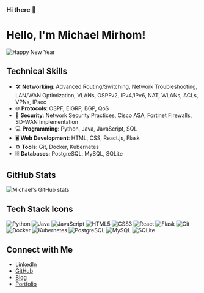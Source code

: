 ### Hi there 👋
# Hello, I'm Michael Mirhom!

![Happy New Year](https://media1.giphy.com/media/dX0bl4f2owEZ1ykgew/giphy.gif)


## Technical Skills
- 🛠️ **Networking**: Advanced Routing/Switching, Network Troubleshooting, LAN/WAN Optimization, VLANs, OSPFv2, IPv4/IPv6, NAT, WLANs, ACLs, VPNs, IPsec
- 🌐 **Protocols**: OSPF, EIGRP, BGP, QoS
- 🔐 **Security**: Network Security Practices, Cisco ASA, Fortinet Firewalls, SD-WAN Implementation
- 💻 **Programming**: Python, Java, JavaScript, SQL
- 🖥️ **Web Development**: HTML, CSS, React.js, Flask
- ⚙️ **Tools**: Git, Docker, Kubernetes
- 🗄️ **Databases**: PostgreSQL, MySQL, SQLite

## GitHub Stats
![Michael's GitHub stats](https://github-readme-stats.vercel.app/api?username=michaelmirhom&show_icons=true&theme=radical)

## Tech Stack Icons
![Python](https://img.shields.io/badge/-Python-black?style=flat-square&logo=Python)
![Java](https://img.shields.io/badge/-Java-black?style=flat-square&logo=java)
![JavaScript](https://img.shields.io/badge/-JavaScript-black?style=flat-square&logo=javascript)
![HTML5](https://img.shields.io/badge/-HTML5-black?style=flat-square&logo=html5)
![CSS3](https://img.shields.io/badge/-CSS3-black?style=flat-square&logo=css3)
![React](https://img.shields.io/badge/-React-black?style=flat-square&logo=react)
![Flask](https://img.shields.io/badge/-Flask-black?style=flat-square&logo=flask)
![Git](https://img.shields.io/badge/-Git-black?style=flat-square&logo=git)
![Docker](https://img.shields.io/badge/-Docker-black?style=flat-square&logo=docker)
![Kubernetes](https://img.shields.io/badge/-Kubernetes-black?style=flat-square&logo=kubernetes)
![PostgreSQL](https://img.shields.io/badge/-PostgreSQL-black?style=flat-square&logo=postgresql)
![MySQL](https://img.shields.io/badge/-MySQL-black?style=flat-square&logo=mysql)
![SQLite](https://img.shields.io/badge/-SQLite-black?style=flat-square&logo=sqlite)

## Connect with Me
- [LinkedIn](https://www.linkedin.com/in/michael-mirhom-software/)
- [GitHub](https://github.com/michaelmirhom)
- [Blog](https://michaelmirhom-blog.com)
- [Portfolio](https://michaelmirhom-portfolio.com)

<!-- You can add more sections like 'Recent Projects', 'Certifications', or 'Publications' if you like -->






